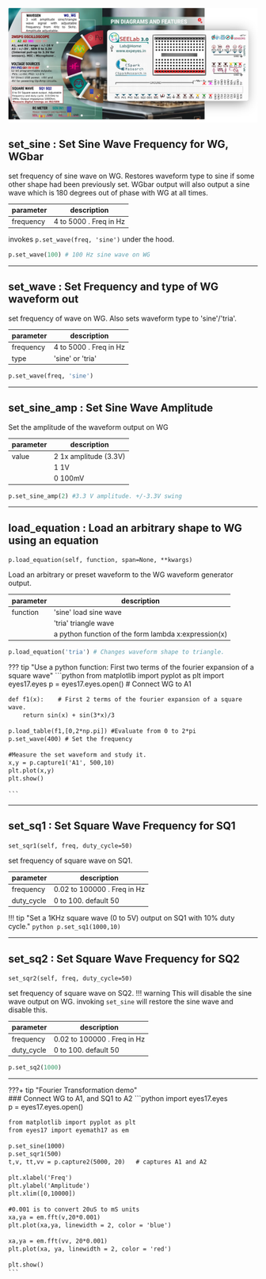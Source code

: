 ![Wavegen](../images/wavegen.webp)

## set_sine : Set Sine Wave Frequency for WG, WGbar

set frequency of sine wave on WG. Restores waveform type to sine if some other shape had
been previously set. WGbar output will also output a sine wave which is 180 degrees out of
phase with WG at all times.

| parameter | description               |
|-----------|---------------------------|
| frequency | 4 to 5000 . Freq in Hz    |

invokes `p.set_wave(freq, 'sine')` under the hood. 

```python
p.set_wave(100) # 100 Hz sine wave on WG
```

---

## set_wave : Set Frequency and type of WG waveform out

set frequency of wave on WG. Also sets waveform type to 'sine'/'tria'.

| parameter | description            |
|-----------|------------------------|
| frequency | 4 to 5000 . Freq in Hz |
| type      | 'sine' or 'tria'       |



```python
p.set_wave(freq, 'sine')
```

---

## set_sine_amp : Set Sine Wave Amplitude

Set the amplitude of the waveform output on WG

| parameter | description              |
|-----------|--------------------------|
| value     | 2    1x amplitude (3.3V) |
|           | 1    1V                  |
|           | 0    100mV               |


```python
p.set_sine_amp(2) #3.3 V amplitude. +/-3.3V swing
```

---

## load_equation : Load an arbitrary shape to WG using an equation

`p.load_equation(self, function, span=None, **kwargs)`

Load an arbitrary or preset waveform to the WG waveform generator output.

| parameter | description                                                   |
|-----------|---------------------------------------------------------------|
| function  | 'sine' load sine wave                                         |
|           | 'tria'    triangle wave                                       |
|           | a python function of the form lambda x:expression(x) |

```python
p.load_equation('tria') # Changes waveform shape to triangle.
```

??? tip "Use a python function: First two terms of the fourier expansion of a square wave"
	```python
	from matplotlib import pyplot as plt
	import eyes17.eyes
	p = eyes17.eyes.open()
	# Connect WG to A1
	
	def f1(x):    # First 2 terms of the fourier expansion of a square wave.
		return sin(x) + sin(3*x)/3
	
	p.load_table(f1,[0,2*np.pi]) #Evaluate from 0 to 2*pi
	p.set_wave(400) # Set the frequency
	
	#Measure the set waveform and study it.
	x,y = p.capture1('A1', 500,10)
	plt.plot(x,y)
	plt.show()
	
	```

---

## set_sq1 : Set Square Wave Frequency for SQ1
`set_sqr1(self, freq, duty_cycle=50)`

set frequency of square wave on SQ1. 

| parameter  | description                 |
|------------|-----------------------------|
| frequency  | 0.02 to 100000 . Freq in Hz |
| duty_cycle | 0 to 100. default 50        |

!!! tip "Set a 1KHz square wave (0 to 5V) output on SQ1 with 10% duty cycle."
	```python
	p.set_sq1(1000,10) 
	```

---

## set_sq2 : Set Square Wave Frequency for SQ2
`set_sqr2(self, freq, duty_cycle=50)`

set frequency of square wave on SQ2. 
!!! warning
	This will disable the sine wave output on WG. invoking `set_sine` will restore the sine wave and disable this.


| parameter | description                 |
|-----------|-----------------------------|
| frequency | 0.02 to 100000 . Freq in Hz |
| duty_cycle | 0 to 100. default 50        |


```python
p.set_sq2(1000) 
```

---


???+ tip "Fourier Transformation demo"	
	### Connect WG to A1, and SQ1 to A2
	```python
	import eyes17.eyes          
	p = eyes17.eyes.open()
	
	from matplotlib import pyplot as plt
	from eyes17 import eyemath17 as em
	
	p.set_sine(1000)
	p.set_sqr1(500)
	t,v, tt,vv = p.capture2(5000, 20)   # captures A1 and A2
	
	plt.xlabel('Freq')
	plt.ylabel('Amplitude')
	plt.xlim([0,10000])

	#0.001 is to convert 20uS to mS units
	xa,ya = em.fft(v,20*0.001) 
	plt.plot(xa,ya, linewidth = 2, color = 'blue')
	
	xa,ya = em.fft(vv, 20*0.001)
	plt.plot(xa, ya, linewidth = 2, color = 'red')
	
	plt.show()
	```


